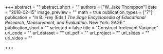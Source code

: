 +++
abstract = ""
abstract_short = ""
authors = ["W. Jake Thompson"]
date = "2018-02-15"
image_preview = ""
math = true
publication_types = ["7"]
publication = "In B. Frey (Eds.) *The Sage Encyclopedia of Educational Research, Measurement, and Evaluation*. New York: SAGE."
publication_short = ""
selected = false
title = "Construct Irrelevant Variance"
url_code = ""
url_dataset = ""
url_pdf = ""
url_project = ""
url_slides = ""
url_video = ""

+++
